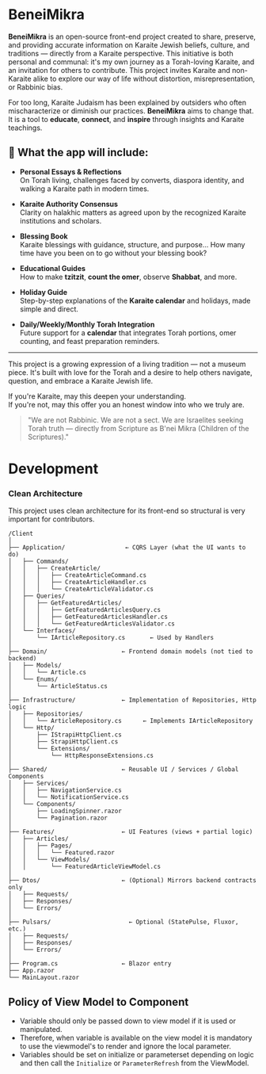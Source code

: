 ﻿# BeneiMikra  

**BeneiMikra** is an open-source front-end project created to share, preserve, and providing accurate information on Karaite Jewish beliefs, culture, and traditions — directly from a Karaite perspective. 
This initiative is both personal and communal: it's my own journey as a Torah-loving Karaite, and an invitation for others to contribute. 
This project invites Karaite and non-Karaite alike to explore our way of life without distortion, misrepresentation, or Rabbinic bias.

For too long, Karaite Judaism has been explained by outsiders who often mischaracterize or diminish our practices. 
**BeneiMikra** aims to change that. It is a tool to **educate**, **connect**, and **inspire** through insights and Karaite teachings.

## 🔹 What the app will include:
- **Personal Essays & Reflections**  
  On Torah living, challenges faced by converts, diaspora identity, and walking a Karaite path in modern times.

- **Karaite Authority Consensus**  
  Clarity on halakhic matters as agreed upon by the recognized Karaite institutions and scholars.

- **Blessing Book**  
  Karaite blessings with guidance, structure, and purpose... How many time have you been on to go without your blessing book?

- **Educational Guides**  
  How to make **tzitzit**, **count the omer**, observe **Shabbat**, and more.

- **Holiday Guide**  
  Step-by-step explanations of the **Karaite calendar** and holidays, made simple and direct.

- **Daily/Weekly/Monthly Torah Integration**  
  Future support for a **calendar** that integrates Torah portions, omer counting, and feast preparation reminders.

---

This project is a growing expression of a living tradition — not a museum piece. 
It's built with love for the Torah and a desire to help others navigate, question, and embrace a Karaite Jewish life.

If you're Karaite, may this deepen your understanding.  
If you're not, may this offer you an honest window into who we truly are.

> "We are not Rabbinic. We are not a sect. We are Israelites seeking Torah truth — directly from Scripture as B'nei Mikra (Children of the Scriptures)."

# Development
### Clean Architecture
This project uses clean architecture for its front-end so structural is very important for contributors.

```
/Client
│
├── Application/                 ← CQRS Layer (what the UI wants to do)
│   ├── Commands/
│   │   ├── CreateArticle/
│   │   │   ├── CreateArticleCommand.cs
│   │   │   ├── CreateArticleHandler.cs
│   │   │   └── CreateArticleValidator.cs
│   ├── Queries/
│   │   ├── GetFeaturedArticles/
│   │   │   ├── GetFeaturedArticlesQuery.cs
│   │   │   ├── GetFeaturedArticlesHandler.cs
│   │   │   └── GetFeaturedArticlesValidator.cs
│   └── Interfaces/
│       └── IArticleRepository.cs       ← Used by Handlers
│
├── Domain/                     ← Frontend domain models (not tied to backend)
│   ├── Models/
│   │   └── Article.cs
│   └── Enums/
│       └── ArticleStatus.cs
│
├── Infrastructure/             ← Implementation of Repositories, Http logic
│   ├── Repositories/
│   │   └── ArticleRepository.cs      ← Implements IArticleRepository
│   └── Http/
│       ├── IStrapiHttpClient.cs
│       ├── StrapiHttpClient.cs
│       └── Extensions/
│           └── HttpResponseExtensions.cs
│
├── Shared/                     ← Reusable UI / Services / Global Components
│   ├── Services/
│   │   ├── NavigationService.cs
│   │   └── NotificationService.cs
│   └── Components/
│       ├── LoadingSpinner.razor
│       └── Pagination.razor
│
├── Features/                   ← UI Features (views + partial logic)
│   ├── Articles/
│   │   ├── Pages/
│   │   │   └── Featured.razor
│   │   └── ViewModels/
│   │       └── FeaturedArticleViewModel.cs
│
├── Dtos/                       ← (Optional) Mirrors backend contracts only
│   ├── Requests/
│   ├── Responses/
│   └── Errors/
│
├── Pulsars/                      ← Optional (StatePulse, Fluxor, etc.)
│   ├── Requests/
│   ├── Responses/
│   └── Errors/
│
├── Program.cs                  ← Blazor entry
├── App.razor
└── MainLayout.razor
```

## Policy of View Model to Component
- Variable should only be passed down to view model if it is used or manipulated.
- Therefore, when variable is available on the view model it is mandatory to use the viewmodel's to render and ignore the local parameter.
- Variables should be set on initialize or parameterset depending on logic and then call the ```Initialize``` or ```ParameterRefresh``` from the ViewModel.
